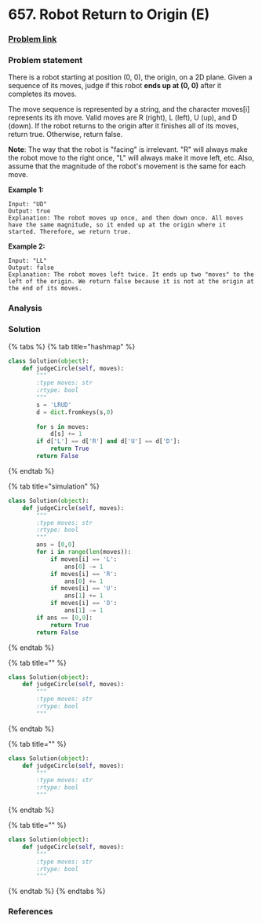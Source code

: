# 657. Robot Return to Origin \(E\)

### [Problem link](https://leetcode.com/problems/robot-return-to-origin/)

### Problem statement

There is a robot starting at position \(0, 0\), the origin, on a 2D plane. Given a sequence of its moves, judge if this robot **ends up at \(0, 0\)** after it completes its moves.

The move sequence is represented by a string, and the character moves\[i\] represents its ith move. Valid moves are R \(right\), L \(left\), U \(up\), and D \(down\). If the robot returns to the origin after it finishes all of its moves, return true. Otherwise, return false.

**Note**: The way that the robot is "facing" is irrelevant. "R" will always make the robot move to the right once, "L" will always make it move left, etc. Also, assume that the magnitude of the robot's movement is the same for each move.

**Example 1:**

```text
Input: "UD"
Output: true 
Explanation: The robot moves up once, and then down once. All moves have the same magnitude, so it ended up at the origin where it started. Therefore, we return true.
```

**Example 2:**

```text
Input: "LL"
Output: false
Explanation: The robot moves left twice. It ends up two "moves" to the left of the origin. We return false because it is not at the origin at the end of its moves.
```

### Analysis

### Solution

{% tabs %}
{% tab title="hashmap" %}
```python
class Solution(object):
    def judgeCircle(self, moves):
        """
        :type moves: str
        :rtype: bool
        """
        s = 'LRUD'
        d = dict.fromkeys(s,0)
        
        for s in moves:
            d[s] += 1
        if d['L'] == d['R'] and d['U'] == d['D']:
            return True
        return False
```
{% endtab %}

{% tab title="simulation" %}
```python
class Solution(object):
    def judgeCircle(self, moves):
        """
        :type moves: str
        :rtype: bool
        """
        ans = [0,0]
        for i in range(len(moves)):
            if moves[i] == 'L':
                ans[0] -= 1
            if moves[i] == 'R':
                ans[0] += 1
            if moves[i] == 'U':
                ans[1] += 1
            if moves[i] == 'D':
                ans[1] -= 1
        if ans == [0,0]:
            return True
        return False
```
{% endtab %}

{% tab title="" %}
```python
class Solution(object):
    def judgeCircle(self, moves):
        """
        :type moves: str
        :rtype: bool
        """
```
{% endtab %}

{% tab title="" %}
```python
class Solution(object):
    def judgeCircle(self, moves):
        """
        :type moves: str
        :rtype: bool
        """
```
{% endtab %}

{% tab title="" %}
```python
class Solution(object):
    def judgeCircle(self, moves):
        """
        :type moves: str
        :rtype: bool
        """
```
{% endtab %}
{% endtabs %}

### References

